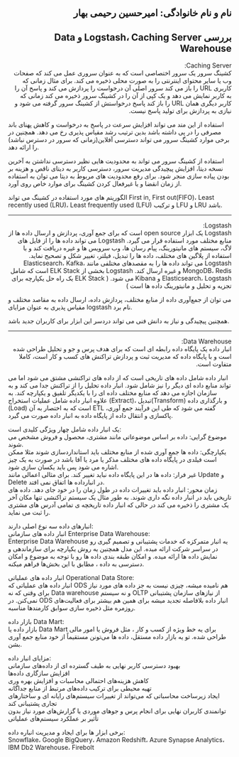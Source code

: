 <h2 dir="rtl">نام و نام خانوادگی: امیرحسین رحیمی بهار</h2>
<h2 dir="rtl">بررسی  Logstash، Caching Server و Data Warehouse</h2>
<p dir="rtl">
Caching Server:<br>
کشینگ سرور یک سرور اختصاصی است که به عنوان سروری عمل می کند که صفحات وب یا سایر محتوای اینترنتی را به صورت محلی ذخیره می کند. برای مثال زمانی که کاربری URL را باز می کند سرور اصلی آن درخواست را پردازش می کند و پاسخ آن را به کاربر نمایش می دهد و یک کپی از آن را در کشینگ سرور ذخیره می کند زمانی که کاربر دیگری همان URL را باز کند پاسخ درخواستش از کشینگ سرور گرفته می شود و نیازی به پردازش برای تولید پاسخ نیست.

استفاده از این متد می تواند افزایش سرعت در پاسخ به درخواست و کاهش پهنای باند مصرفی را در پی داشته باشد بدین ترتیب رشد مقیاس پذیری رخ می دهد. همچنین در برخی موارد کشینگ سرور می تواند دسترسی آفلاین(زمانی که سرور در دسترس نباشد) را ارائه دهد.

استفاده از کشینگ سرور می تواند به محدودیت هایی نظیر دسترسی نداشتن به آخرین نسخه دیتا، افزایش پیچیدگی مدیریت سرور، دسترسی کاربر به دیتای ناقص و هزینه بر بودن پیاده سازی منجر شود.
برای رفع محدودیت های مربوط به دیتا می توان به استفاده از زمان انقضا و یا غیرفعال کردن کشینگ برای موارد خاص روی آورد.

الگوریتم های مورد استفاده در کشینگ می تواند First in, First out(FIFO)، Least recently used (LRU)، Least frequently used (LFU) و ترکیب LFU و LRU باشد.

------------------
<p dir="rtl">
Logstash:<br>
Logstash یک ابزار open source است که برای جمع آوری، پردازش و ارسال داده ها از منابع مختلف مورد استفاده قرار می گیرد. Logstash می تواند داده ها را از فایل های لاگ، سیستم های مانیتورینگ، پیام رسان ها، وب سرویس ها و غیره دریافت کند و با استفاده از پلاگین های مختلف، داده ها را تبدیل، فیلتر، تغییر شکل و تصحیح نماید. Logstash می تواند داده ها را به مقصدهای مختلفی مانند Elasticsearch، Kafka، MongoDB، Redis و غیره ارسال کند. Logstash بخشی از ELK Stack است که شامل Elasticsearch، Logstash و Kibana می شود. ( ELK Stack یک راه حل یکپارچه برای تجزیه و تحلیل و مانیتورینگ داده ها است )

می توان از جمع‌آوری داده از منابع مختلف، پردازش داده، ارسال داده به مقاصد مختلف و مقیاس پذیری به عنوان مزایای logstash نام برد.

همچنین پیچیدگی و نیاز به دانش فنی می تواند دردسر این ابزار برای کاربران جدید باشد.
</p>

------------------

<p dir="rtl">
Data Warehouse:<br>
انبار داده یک پایگاه داده رابطه ای است که برای هدف پرس و جو و تحلیل طراحی شده است و با پایگاه داده که مدیریت ثبت و  پردازش تراکنش های کسب و کار است، کاملا متفاوت است.

انبار داده شامل داده های تاریخی است که از داده های تراکنشی مشتق می شود اما می تواند منابع داده ای دیگر را نیز شامل شود. انبار داده تحلیل را از تراکنش جدا می کند و به سازمان اجازه می دهد که منابع مختلف داده ای را با یکدیگر تلفیق و یکپارچه کند. به علاوه انبار داده شامل عملیات استخراج (Extract)، تبدیل(Transform) و بارگذاری داده (Load) است که به اختصار به آن ETL گفته می شود که طی این فرآیند جمع آوری، پاکسازی و انتقال داده از پایگاه داده به انبار داده صورت می گیرد.

یک انبار داده شامل چهار ویژگی کلیدی است:<br>
 موضوع گرایی: داده بر اساس موضوعاتی مانند مشتری، محصول و فروش مشخص می شوند.<br>
 یکپارچگی: داده ها جمع آوری شده از منابع مختلف باید استانداردسازی شوند مثلا ممکن است فیلدی در پایگاه داده های مختلف مذکر یا مرد یا آقا باشد در صورت به یک چیز اشاره می شود پس باید یکسان سازی شود.<br>
 غیر فرار: داده ها در این پایگاه داده نباید تغییر کند. برای مثالی اعمالی مانند Update و Delete در انبارداده ها اتفاق نمی افتد.<br>
 زمان محور: انبار داده باید تغییرات داده در طول زمان را در خود جای دهد. داده های تاریخی باید در انبار داده نگه داری شوند. به طور مثال یک سیستم تراکنشی تنها مکان آخر یک مشتری را ذخیره می کند در حالی که انبار داده تاریخچه ی تمامی آدرس های مشتری را ثبت می نماید.

انبارهای داده سه نوع اصلی دارند:<br>
انبار داده های سازمانی Enterprise Data Warehouse:<br>
Enterprise Data Warehouse یه انبار متمرکزه که خدمات پشتیبانی و تصمیم گیری رو در سراسر شرکت ارائه میده. این مدل همچنین یه روش یکپارچه برای سازماندهی و نمایش داده ها ارائه میده. و امکان طبقه بندی داده ها رو با توجه به موضوع و امکان دسترسی به داده ، مطابق با این بخش‌ها فراهم میکنه.<br>

انبار داده های عملیاتی Operational Data Store:<br>
انبار داده های عملیاتی که ODS هم نامیده میشه، چیزی نیست به جز داده های مورد نیاز برای وقتی که نه Data warehouse و نه سیستم OLTP از نیازهای سازمان پشتیبانی نمی‌کنن. در ODS انبار داده بلافاصله تجدید میشه برای همین هم بیشتر برای فعالیت‌های روزمره مثل ذخیره سازی سوابق کارمندها مناسبه.<br>

بازار داده Data Mart:<br>
بازار داده یا Data Mart برای یه خط ویژه از کسب و کار ، مثل فروش یا امور مالی طراحی شده. تو یه بازار داده مستقل، داده ها می‌تونن مستقیماً از خود منابع جمع آوری بشن.

مزایای انبار داده:<br>
بهبود دسترسی کاربر نهایی به طیف گسترده ای از داده‌های سازمانی<br>
افزایش سازگاری داده‌ها<br>
    کاهش هزینه‌های احتمالی محاسبات و افزایش بهره وری<br>
    تهیه محیطی برای ترکیب داده‌های مرتبط از منابع جداگانه<br>
    ایجاد زیرساخت محاسباتی که می‌تواند از تغییرات سیستم‌های رایانه ای و ساختارهای تجاری پشتیبانی کند<br>
    توانمندی کاربران نهایی برای انجام پرس و جوهای موردی یا گزارش‌های مورد نیاز بدون تأثیر بر عملکرد سیستم‌های عملیاتی

برخی ابزار ها برای ایجاد و مدیریت انباره داده:<br>
Snowflake، Google BigQuery، Amazon Redshift، Azure Synapse Analytics، IBM Db2 Warehouse، Firebolt
</p>

</p>
